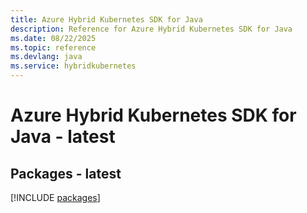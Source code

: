 ```yaml
---
title: Azure Hybrid Kubernetes SDK for Java
description: Reference for Azure Hybrid Kubernetes SDK for Java
ms.date: 08/22/2025
ms.topic: reference
ms.devlang: java
ms.service: hybridkubernetes
---
```

# Azure Hybrid Kubernetes SDK for Java - latest
## Packages - latest
[!INCLUDE [packages](hybrid-kubernetes-index.md)]